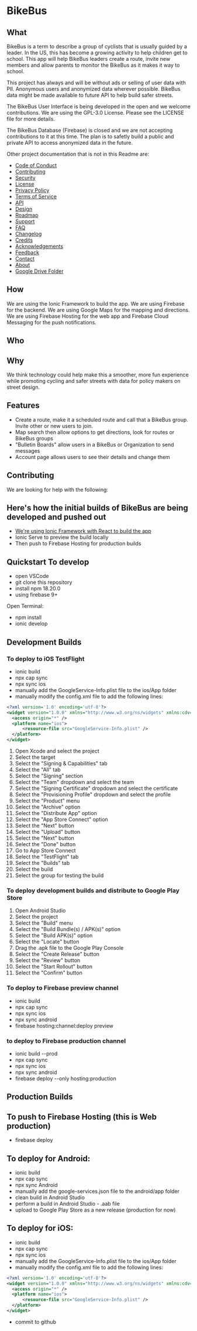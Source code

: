 # BikeBus

## What

BikeBus is a term to describe a group of cyclists that is usually guided by a leader. In the US, this has become a growing activity to help children get to school. This app will help BikeBus leaders create a route, invite new members and allow parents to monitor the BikeBus as it makes it way to school.

This project has always and will be without ads or selling of user data with PII. Anonymous users and anonymized data wherever possible. BikeBus data might be made available to future API to help build safer streets.

The BikeBus User Interface is being developed in the open and we welcome contributions. We are using the GPL-3.0 License. Please see the LICENSE file for more details.

The BikeBus Database (Firebase) is closed and we are not accepting contributions to it at this time. The plan is to safetly build a public and private API to access anonymized data in the future.

Other project documentation that is not in this Readme are: 

- [Code of Conduct](CODE_OF_CONDUCT.md)
- [Contributing](CONTRIBUTING.md)
- [Security](SECURITY.md)
- [License](LICENSE)
- [Privacy Policy](PRIVACY_POLICY.md)
- [Terms of Service](TERMS_OF_SERVICE.md)
- [API](API.md)
- [Design](DESIGN.md)
- [Roadmap](ROADMAP.md)
- [Support](SUPPORT.md)
- [FAQ](FAQ.md)
- [Changelog](CHANGELOG.md)
- [Credits](CREDITS.md)
- [Acknowledgements](ACKNOWLEDGEMENTS.md)
- [Feedback](FEEDBACK.md)
- [Contact](CONTACT.md)
- [About](ABOUT.md)
- [Google Drive Folder](https://drive.google.com/drive/folders/1-6pKiaPo7Tr8LhZi4tGfG6lsVqIEAzTB?usp=drive_link)

## How

We are using the Ionic Framework to build the app. We are using Firebase for the backend. We are using Google Maps for the mapping and directions. We are using Firebase Hosting for the web app and Firebase Cloud Messaging for the push notifications.

## Who

## Why

We think technology could help make this a smoother, more fun experience while promoting cycling and safer streets with data for policy makers on street design.

## Features

- Create a route, make it a scheduled route and call that a BikeBus group. Invite other or new users to join.
- Map search then allow options to get directions, look for routes or BikeBus groups
- "Bulletin Boards" allow users in a BikeBus or Organization to send messages
- Account page allows users to see their details and change them

## Contributing

We are looking for help with the following:

## Here's how the initial builds of BikeBus are being developed and pushed out

- [We're using Ionic Framework with React to build the app](https://ionicframework.com/docs/react)
- Ionic Serve to preview the build locally
- Then push to Firebase Hosting for production builds

## Quickstart To develop

- open VSCode
- git clone this repository
- install npm 18.20.0
- using firebase 9+

Open Terminal:

- npm install
- ionic develop

## Development Builds

### To deploy to iOS TestFlight

- ionic build
- npx cap sync
- npx sync ios
- manually add the GoogleService-Info.plist file to the ios/App folder
- manually modify the config.xml file to add the following lines:

```xml
<?xml version='1.0' encoding='utf-8'?>
<widget version="1.0.0" xmlns="http://www.w3.org/ns/widgets" xmlns:cdv="http://cordova.apache.org/ns/1.0">
  <access origin="*" />
  <platform name="ios">
      <resource-file src="GoogleService-Info.plist" />
  </platform>
</widget>
```

1. Open Xcode and select the project
2. Select the target
3. Select the "Signing & Capabilities" tab
4. Select the "All" tab
5. Select the "Signing" section
6. Select the "Team" dropdown and select the team
7. Select the "Signing Certificate" dropdown and select the certificate
8. Select the "Provisioning Profile" dropdown and select the profile
9. Select the "Product" menu
10. Select the "Archive" option
11. Select the "Distribute App" option
12. Select the "App Store Connect" option
13. Select the "Next" button
14. Select the "Upload" button
15. Select the "Next" button
16. Select the "Done" button
17. Go to App Store Connect
18. Select the "TestFlight" tab
19. Select the "Builds" tab
20. Select the build
21. Select the group for testing the build

### To deploy development builds and distribute to Google Play Store

1. Open Android Studio
2. Select the project
3. Select the "Build" menu
4. Select the "Build Bundle(s) / APK(s)" option
5. Select the "Build APK(s)" option
6. Select the "Locate" button
7. Drag the .apk file to the Google Play Console
8. Select the "Create Release" button
9. Select the "Review" button
10. Select the "Start Rollout" button
11. Select the "Confirm" button

### To deploy to Firebase preview channel

- ionic build
- npx cap sync
- npx sync ios
- npx sync android
- firebase hosting:channel:deploy preview

### to deploy to Firebase production channel

- ionic build --prod
- npx cap sync
- npx sync ios
- npx sync android
- firebase deploy --only hosting:production

## Production Builds

## To push to Firebase Hosting (this is Web production)

- firebase deploy

## To deploy for Android:

- ionic build
- npx cap sync
- npx sync Android
- manually add the google-services.json file to the android/app folder
- clean build in Android Studio
- perform a build in Android Studio - .aab file
- upload to Google Play Store as a new release (production for now)

## To deploy for iOS:

- ionic build
- npx cap sync
- npx sync ios
- manually add the GoogleService-Info.plist file to the ios/App folder
- manually modify the config.xml file to add the following lines:

```xml
<?xml version='1.0' encoding='utf-8'?>
<widget version="1.0.0" xmlns="http://www.w3.org/ns/widgets" xmlns:cdv="http://cordova.apache.org/ns/1.0">
  <access origin="*" />
  <platform name="ios">
      <resource-file src="GoogleService-Info.plist" />
  </platform>
</widget>

```

- commit to github